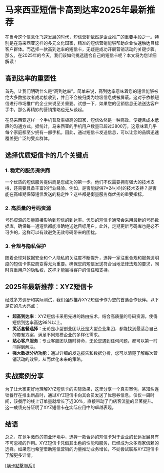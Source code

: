 # 马来西亚短信卡高到达率2025年最新推荐

在当今这个信息化飞速发展的时代，短信营销依然是企业推广的重要手段之一。特别是在马来西亚这样的多元文化国家，精准的短信营销能够帮助企业快速触达目标客户群体。而选择一款高到达率的短信卡，无疑是成功开展营销活动的关键步骤。那么，在2025年的今天，我们该如何挑选适合自己的短信卡呢？本文将为您详细解读！

## 高到达率的重要性

首先，让我们明确什么是“高到达率”。简单来说，高到达率意味着您的短信能够被绝大多数接收者成功接收到，并且不会被归类为垃圾信息或被屏蔽。这对于依赖短信进行市场推广的企业来说至关重要。试想一下，如果您的促销信息无法送达客户手中，那么再精妙的营销策略也无从谈起。

在马来西亚这样一个手机普及率极高的国家，短信依然是一种高效、便捷且成本低廉的沟通方式。据统计，马来西亚的手机用户数量已超过3800万，这意味着几乎每个家庭都至少拥有一部手机。因此，通过短信卡发送信息，可以让您的品牌迅速覆盖更广泛的受众群体。

## 选择优质短信卡的几个关键点

### 1. 稳定的服务提供商

一个优质的短信服务提供商是您成功的第一步。他们不仅需要拥有强大的技术支持，还需要具备丰富的行业经验。例如，是否能提供7×24小时的技术支持？是否能在高峰期保障短信发送的稳定性？这些都是衡量服务商优劣的重要指标。

### 2. 高质量的号码资源

号码资源的质量直接影响到短信的到达率。优质的短信卡通常会采用最新的号码数据库，确保每一通短信都能准确地送达目标用户。此外，定期更新号码库也是必不可少的，这样可以有效避免无效号码带来的困扰。

### 3. 合规与隐私保护

随着全球对数据安全和个人隐私的关注度不断提升，选择一家注重合规和服务透明度的短信卡供应商变得尤为重要。确保您的短信发送符合当地法律法规的要求，同时尊重用户的隐私权，这样才能赢得客户的信任和支持。

## 2025年最新推荐：XYZ短信卡

经过多方调研和实际测试，我们强烈推荐XYZ短信卡作为您的首选合作伙伴。以下是它的几大亮点：

- **超高到达率**：XYZ短信卡采用先进的路由技术，结合高质量的号码资源，使得短信到达率高达98%以上。
- **灵活套餐选择**：无论是小型创业团队还是大型企业集团，都能找到最适合自己的套餐方案，满足不同规模企业的多样化需求。
- **贴心客户服务**：专业客服团队随时待命，无论您遇到任何问题，都可以第一时间得到解决。
- **强大数据分析功能**：通过详细的发送报告和数据分析，您可以清楚了解每次营销活动的效果，从而优化未来的策略。

## 实战案例分享

为了让大家更好地理解XYZ短信卡的实际效果，这里分享一个真实案例。某知名连锁餐厅在推出新品时，通过XYZ短信卡向其会员发送了优惠券信息。仅仅一周时间，该餐厅的线上订单量就增长了近30%，直接带动了门店客流量的显著提升。这一成绩充分证明了XYZ短信卡在实际应用中的卓越表现。

## 结语

总之，在竞争激烈的商业环境中，选择一款合适的短信卡对于企业的长远发展具有不可忽视的作用。XYZ短信卡凭借其出色的性能和服务，已经成为众多商家信赖的选择。如果您也希望借助短信营销的力量推动业务增长，不妨尝试联系XYZ短信卡了解更多详情。

[[購卡點擊聯系](https://t.me/s/SXDXQF)]]